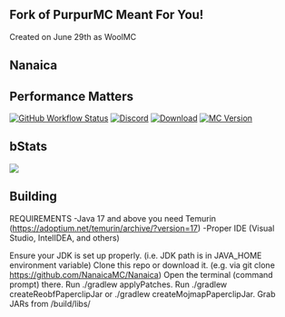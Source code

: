 ## Fork of PurpurMC Meant For You!
Created on June 29th as WoolMC
## Nanaica
## Performance Matters

  
  [![GitHub Workflow Status](https://img.shields.io/github/actions/workflow/status/NanaicaMC/Nanaica/build.yml?logo=GoogleAnalytics&logoColor=ffffff&style=for-the-badge)](https://github.com/NanaicaMC/Nanaica/actions)
  [![Discord](https://img.shields.io/discord/931595732752953375?color=5865F2&label=discord&style=for-the-badge)](https://discord.nanaicamc.tk)
  [![Download](https://img.shields.io/github/downloads/NanaicaMC/Nanaica/total?&style=for-the-badge&logoColor=ffffff)](https://github.com/NanaicaMC/Nanaica/releases/latest)
  [![MC Version](https://img.shields.io/badge/MC-1.20.2-6047ff?&logo=Webpack&style=for-the-badge&logoColor=ffffff)](https://github.com/NanaicaMC/Nanaica/releases/latest-1.20.2)
</div>

## bStats
[![](https://bstats.org/signatures/server-implementation/NanaicaMC.svg)](https://bstats.org/plugin/server-implementation/NanaicaMC/19838)


## Building
 REQUIREMENTS
 -Java 17 and above you need Temurin (https://adoptium.net/temurin/archive/?version=17)
-Proper IDE (Visual Studio, IntelIDEA, and others)


 Ensure your JDK is set up properly. (i.e. JDK path is in JAVA_HOME environment variable)
 Clone this repo or download it. (e.g. via git clone https://github.com/NanaicaMC/Nanaica)
Open the terminal (command prompt) there.
 Run ./gradlew applyPatches.
 Run ./gradlew createReobfPaperclipJar or ./gradlew createMojmapPaperclipJar.
  Grab JARs from /build/libs/
